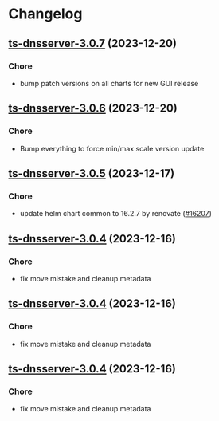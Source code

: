 # Changelog



## [ts-dnsserver-3.0.7](https://github.com/truecharts/charts/compare/ts-dnsserver-3.0.6...ts-dnsserver-3.0.7) (2023-12-20)

### Chore

- bump patch versions on all charts for new GUI release
  
  


## [ts-dnsserver-3.0.6](https://github.com/truecharts/charts/compare/ts-dnsserver-3.0.5...ts-dnsserver-3.0.6) (2023-12-20)

### Chore

- Bump everything to force min/max scale version update
  
  


## [ts-dnsserver-3.0.5](https://github.com/truecharts/charts/compare/ts-dnsserver-3.0.4...ts-dnsserver-3.0.5) (2023-12-17)

### Chore

- update helm chart common to 16.2.7 by renovate ([#16207](https://github.com/truecharts/charts/issues/16207))
  
  


## [ts-dnsserver-3.0.4](https://github.com/truecharts/charts/compare/ts-dnsserver-2.0.23...ts-dnsserver-3.0.4) (2023-12-16)

### Chore

- fix move mistake and cleanup metadata
  
  


## [ts-dnsserver-3.0.4](https://github.com/truecharts/charts/compare/ts-dnsserver-2.0.23...ts-dnsserver-3.0.4) (2023-12-16)

### Chore

- fix move mistake and cleanup metadata
  
  


## [ts-dnsserver-3.0.4](https://github.com/truecharts/charts/compare/ts-dnsserver-2.0.23...ts-dnsserver-3.0.4) (2023-12-16)

### Chore

- fix move mistake and cleanup metadata
  
  